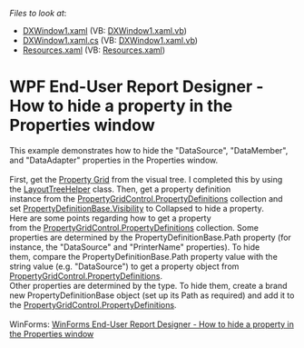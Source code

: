 <!-- default file list -->
*Files to look at*:

* [DXWindow1.xaml](./CS/DXWindow1.xaml) (VB: [DXWindow1.xaml.vb](./VB/DXWindow1.xaml.vb))
* [DXWindow1.xaml.cs](./CS/DXWindow1.xaml.cs) (VB: [DXWindow1.xaml.vb](./VB/DXWindow1.xaml.vb))
* [Resources.xaml](./CS/Resources.xaml) (VB: [Resources.xaml](./VB/Resources.xaml))
<!-- default file list end -->
# WPF End-User Report Designer - How to hide a property in the Properties window


This example demonstrates how to hide the "DataSource", "DataMember", and "DataAdapter" properties in the Properties window. <br><br>First, get the <a href="https://documentation.devexpress.com/#WPF/CustomDocument15640">Property Grid</a> from the visual tree. I completed this by using the <a href="https://documentation.devexpress.com/#WPF/clsDevExpressMvvmUILayoutTreeHelpertopic">LayoutTreeHelper</a> class. Then, get a property definition instance from the <a href="https://documentation.devexpress.com/#WPF/DevExpressXpfPropertyGridPropertyGridControl_PropertyDefinitionstopic">PropertyGridControl.PropertyDefinitions</a> collection and set <a href="https://documentation.devexpress.com/#WPF/DevExpressXpfPropertyGridPropertyDefinitionBaseMembersTopicAll">PropertyDefinitionBase.Visibility</a> to Collapsed to hide a property.<br>Here are some points regarding how to get a property from the <a href="https://documentation.devexpress.com/#WPF/DevExpressXpfPropertyGridPropertyGridControl_PropertyDefinitionstopic">PropertyGridControl.PropertyDefinitions</a> collection. Some properties are determined by the PropertyDefinitionBase.Path property (for instance, the "DataSource" and "PrinterName" properties). To hide them, compare the PropertyDefinitionBase.Path property value with the string value (e.g. "DataSource") to get a property object from <a href="https://documentation.devexpress.com/#WPF/DevExpressXpfPropertyGridPropertyGridControl_PropertyDefinitionstopic">PropertyGridControl.PropertyDefinitions</a>.<br>Other properties are determined by the type. To hide them, create a brand new PropertyDefinitionBase object (set up its Path as required) and add it to the <a href="https://documentation.devexpress.com/#WPF/DevExpressXpfPropertyGridPropertyGridControl_PropertyDefinitionstopic">PropertyGridControl.PropertyDefinitions</a>.<br><br>WinForms: <a href="https://www.devexpress.com/Support/Center/p/T211487">WinForms End-User Report Designer - How to hide a property in the Properties window</a>

<br/>


